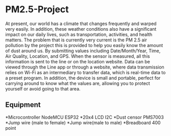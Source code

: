 # PM2.5-Project
At present, our world has a climate that changes frequently and warped very easily. In 
addition, these weather conditions also have a significant impact on our daily lives, such as 
transportation, activities, and health matters. The problem that is currently very current is the 
PM 2.5 air pollution by the project this is provided to help you easily know the amount of 
dust around us. By submitting values including Date/Month/Year, Time, Air Quality, 
Location, and GPS. When the sensor is measured, all this information is sent to the line or on 
the location website. Data can be viewed through the Line app or through a website, where 
data transmission relies on Wi-Fi as an intermediary to transfer data, which is real-time data 
to a preset program. In addition, the device is small and portable, perfect for carrying around 
to know what the values are, allowing you to protect yourself or avoid going to that area.

## Equipment ##
*Microcontroller NodeMCU ESP32
*20x4 LCD I2C
*Dust censor PMS7003
*Jump wire (male to female)
*Jump wire(male to male)
*Breadboard 400 point
